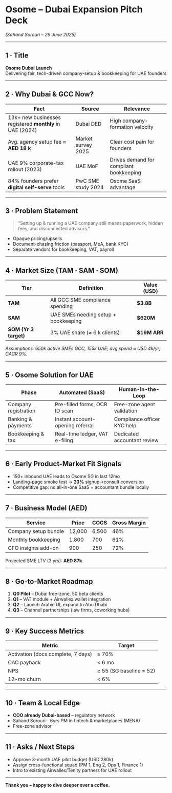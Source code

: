 # Osome – Dubai Expansion Pitch Deck  
*(Sahand Sorouri – 29 June 2025)*  

---

## 1 · Title  
**Osome Dubai Launch**  
Delivering fair, tech-driven company-setup & bookkeeping for UAE founders  

---

## 2 · Why Dubai & GCC Now?  
| Fact | Source | Relevance |
|------|--------|-----------|
| 13k+ new businesses registered **monthly** in UAE (2024) | Dubai DED | High company-formation velocity |
| Avg. agency setup fee ≈ **AED 18 k** | Market survey 2025 | Clear cost pain for founders |
| UAE 9% corporate-tax rollout (2023) | UAE MoF | Drives demand for compliant bookkeeping |
| 84% founders prefer **digital self-serve** tools | PwC SME study 2024 | Osome SaaS advantage |

---

## 3 · Problem Statement  
> “Setting up & running a UAE company still means paperwork, hidden fees, and disconnected advisors.”  

* Opaque pricing/upsells  
* Document-chasing friction (passport, MoA, bank KYC)  
* Separate vendors for bookkeeping, VAT, payroll  

---

## 4 · Market Size (TAM · SAM · SOM)  
| Tier | Definition | Value (USD) |
|------|------------|-------------|
| **TAM** | All GCC SME compliance spending | **$3.8B** |
| **SAM** | UAE SMEs needing setup + bookkeeping | **$620M** |
| **SOM (Yr 3 target)** | 3% UAE share (≈ 6 k clients) | **$19M ARR** |

_Assumptions: 650k active SMEs GCC, 155k UAE; avg spend ≈ USD 4k/yr; CAGR 9%._

---

## 5 · Osome Solution for UAE  
| Phase | Automated (SaaS) | Human-in-the-Loop |
|-------|------------------|-------------------|
| Company registration | Pre-filled forms, OCR ID scan | Free-zone agent validation |
| Banking & payments | Instant account-opening referral | Compliance officer KYC help |
| Bookkeeping & tax | Real-time ledger, VAT e-filing | Dedicated accountant review |

---

## 6 · Early Product-Market Fit Signals  
* 150+ inbound UAE leads to Osome SG in last 12mo  
* Landing-page smoke test → **23%** signup→consult conversion  
* Competitive gap: no all-in-one SaaS + accountant bundle locally  

---

## 7 · Business Model (AED)  
| Service | Price | COGS | Gross Margin |
|---------|-------|------|--------------|
| Company setup bundle | 12,000 | 6,500 | 46% |
| Monthly bookkeeping | 1,800 | 700 | 61% |
| CFO insights add-on | 900 | 250 | 72% |

Projected SME LTV (3 yrs): **AED 87k**.

---

## 8 · Go-to-Market Roadmap  
1. **Q0 Pilot** – Dubai free-zone, 50 beta clients  
2. **Q1** – VAT module + Airwallex wallet integration  
3. **Q2** – Launch Arabic UI, expand to Abu Dhabi  
4. **Q3** – Channel partnerships (law firms, coworking hubs)  

---

## 9 · Key Success Metrics  
| Metric | Target |
|--------|--------|
| Activation (docs complete, 7 days) | ≥ 70% |
| CAC payback | < 6 mo |
| NPS | ≥ 55 (SG baseline = 52) |
| 12-mo churn | < 6% |

---

## 10 · Team & Local Edge  
* **COO already Dubai-based** – regulatory network  
* Sahand Sorouri - 6yrs PM in fintech & marketplaces (MENA)  
* Free-zone advisor

---

## 11 · Asks / Next Steps  
* Approve 3-month UAE pilot budget (USD 280k)  
* Assign cross-functional squad (PM 1, Eng 2, Ops 1, Finance 1)  
* Intro to existing Airwallex/Tenity partners for UAE rollout  

---

**Thank you – happy to dive deeper over a coffee.**
